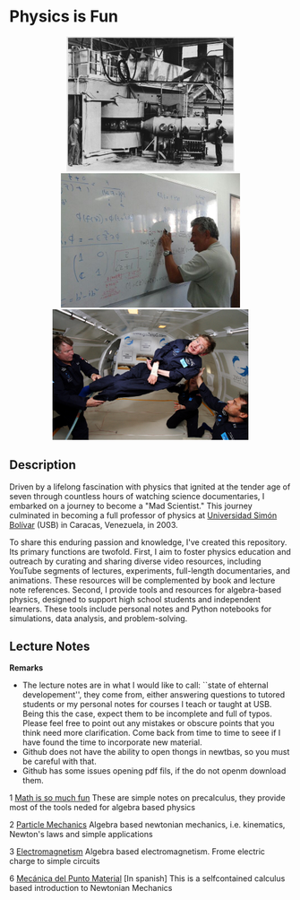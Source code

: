 <p align="center">
  <H1> Physics is Fun </H1>
</p>

<p align="center">
  <img src="pics/Berkeley_60-inch_cyclotron.jpg" width="300" title="hover text">
  <img src="pics/Jesus-Esteban_MIC119.jpg" width="320" title="hover text">
  <img src="pics/Hawking_in_Zero_Gravity_NASA.jpg" width="350" title="hover text">
</p>




## Description

Driven by a lifelong fascination with physics that ignited at the tender age of seven through countless hours of watching science documentaries, I embarked on a journey to become a "Mad Scientist." This journey culminated in becoming a full professor of physics at [Universidad Simón Bolívar](http://www.usb.ve) (USB) in Caracas, Venezuela, in 2003.

To share this enduring passion and knowledge, I've created this repository. Its primary functions are twofold. First, I aim to foster physics education and outreach by curating and sharing diverse video resources, including YouTube segments of lectures, experiments, full-length documentaries, and animations. These resources will be complemented by book and lecture note references. Second, I provide tools and resources for algebra-based physics, designed to support high school students and independent learners. These tools include personal notes and Python notebooks for simulations, data analysis, and problem-solving.  





## Lecture Notes

**Remarks** 

* The lecture notes are in what I would like to call: ``state of ehternal developement'', they come from, either answering questions to tutored students or my personal notes for courses I teach or taught at USB. Being this the case, expect them to be incomplete and full of typos. Please feel free to point out any mistakes or obscure points that you think need more clarification. Come back from time to time to seee if I have found the time to incorporate new material.
* Github does not have the ability to open thongs in newtbas, so you must be careful with that.
* Github has some issues opening pdf fils, if the do not openm download them.
  

1 [Math is so much fun](docs/M_is_Fun.pdf) These are simple notes on precalculus, they provide most of the tools neded for algebra based physics

2 [Particle Mechanics](docs/Algebra_Based_Newtonian_MECHANICS.pdf) Algebra based newtonian mechanics, i.e. kinematics, Newton's laws and simple applications

3 [Electromagnetism](docs/Algebra_Based_Physics_ELECTROMAGNETISM.pdf) Algebra based electromagnetism. Frome electric charge to simple circuits

6 [Mecánica del Punto Material](docs/Mecanica_del_Punto_Material.pdf) [In spanish] This is a selfcontained calculus based introduction to Newtonian Mechanics
